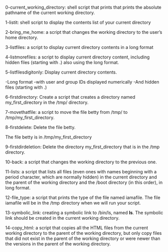 0-current_working_directory: shell script that prints that prints the absolute pathname of the current working directory.

1-listit: shell script to display the contents list of your current directory

2-bring_me_home: a script that changes the working directory to the user’s home directory.

3-listfiles: a script to display current directory contents in a long format

4-listmorefiles: a script to display current directory content, including hidden files (starting with .) also using the long format.

5-listfilesdigitonly: Display current directory contents.

-Long format
-with user and group IDs displayed numerically
-And hidden files (starting with .)

6-firstdirectory: Create a script that creates a directory named my_first_directory in the /tmp/ directory.

7-movethatfile: a script to move the file betty from /tmp/ to /tmp/my_first_directory.

8-firstdelete: Delete the file betty.

The file betty is in /tmp/my_first_directory

9-firstdirdeletion: Delete the directory my_first_directory that is in the /tmp directory.

10-back: a script that changes the working directory to the previous one.

11-lists: a script that lists all files (even ones with names beginning with a period character, which are normally hidden) in the current directory and the parent of the working directory and the /boot directory (in this order), in long format.

12-file_type: a script that prints the type of the file named iamafile. The file iamafile will be in the /tmp directory when we will run your script.

13-symbolic_link: creating a symbolic link to /bin/ls, named __ls__. The symbolic link should be created in the current working directory. 

14-copy_html: a script that copies all the HTML files from the current working directory to the parent of the working directory, but only copy files that did not exist in the parent of the working directory or were newer than the versions in the parent of the working directory.
